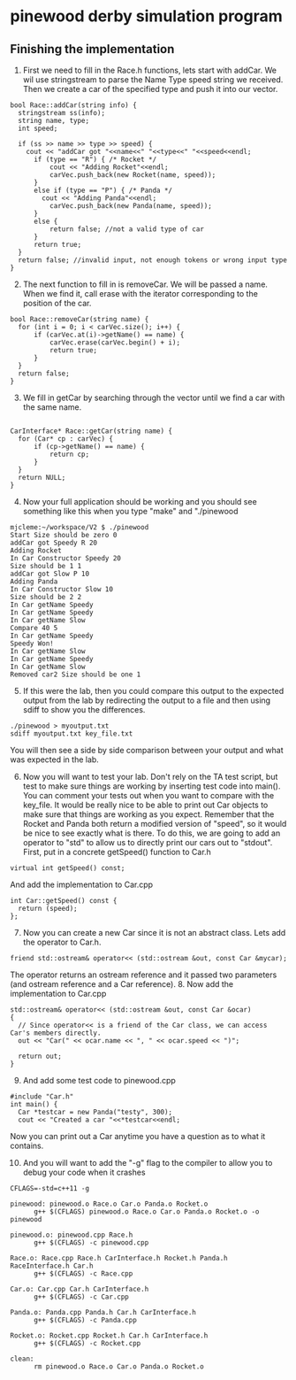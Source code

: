 # pinewood derby simulation program
## Finishing the implementation
1. First we need to fill in the Race.h functions, lets start with addCar.  We wil use stringstream to parse the Name Type speed string we received.  Then we create a car of the specified type and push it into our vector.
  ```
bool Race::addCar(string info) {
  	stringstream ss(info);
	string name, type;
	int speed;
		
	if (ss >> name >> type >> speed) {
	  cout << "addCar got "<<name<<" "<<type<<" "<<speed<<endl;
		if (type == "R") { /* Rocket */
			cout << "Adding Rocket"<<endl;
			carVec.push_back(new Rocket(name, speed));
		}
		else if (type == "P") { /* Panda */
		  cout << "Adding Panda"<<endl;
			carVec.push_back(new Panda(name, speed));
		}
		else {
			return false; //not a valid type of car
		}
		return true;
	}
	return false; //invalid input, not enough tokens or wrong input type
}
  ```
2. The next function to fill in is removeCar.  We will be passed a name.  When we find it, call erase with the iterator corresponding to the position of the car.

  ```
bool Race::removeCar(string name) {
    for (int i = 0; i < carVec.size(); i++) {
		if (carVec.at(i)->getName() == name) {
			carVec.erase(carVec.begin() + i);
			return true;
		}
    }
    return false;
}
  ```
3. We fill in getCar by searching through the vector until we find a car with the same name.
  ```
  
CarInterface* Race::getCar(string name) {
	for (Car* cp : carVec) {
		if (cp->getName() == name) {
			return cp;
		}
	}
	return NULL;
}
  ```

4. Now your full application should be working and you should see something like this when you type "make" and "./pinewood
  ```
mjcleme:~/workspace/V2 $ ./pinewood
Start Size should be zero 0
addCar got Speedy R 20
Adding Rocket
In Car Constructor Speedy 20
Size should be 1 1
addCar got Slow P 10
Adding Panda
In Car Constructor Slow 10
Size should be 2 2
In Car getName Speedy
In Car getName Speedy
In Car getName Slow
Compare 40 5
In Car getName Speedy
Speedy Won!
In Car getName Slow
In Car getName Speedy
In Car getName Slow
Removed car2 Size should be one 1
  ```
5. If this were the lab, then you could compare this output to the expected output from the lab by redirecting the output to a file and then using sdiff to show you the differences.

  ```
  ./pinewood > myoutput.txt
  sdiff myoutput.txt key_file.txt
  ```
  You will then see a side by side comparison between your output and what was expected in the lab.
  
6. Now you will want to test your lab.  Don't rely on the TA test script, but test to make sure things are working by inserting test code into main().  You can comment your tests out when you want to compare with the key_file.  It would be really nice to be able to print out Car objects to make sure that things are working as you expect.  Remember that the Rocket and Panda both return a modified version of "speed", so it would be nice to see exactly what is there.  To do this, we are going to add an operator to "std" to allow us to directly print our cars out to "stdout".  First, put in a concrete getSpeed() function to Car.h 
 
  ```
virtual int getSpeed() const;
  ```
And add the implementation to Car.cpp

  ```
int Car::getSpeed() const {
	return (speed);
};
  ```
7. Now you can create a new Car since it is not an abstract class.  Lets add the operator to Car.h.

  ```
friend std::ostream& operator<< (std::ostream &out, const Car &mycar);
  ```
The operator returns an ostream reference and it passed two parameters (and ostream reference and a Car reference). 
8. Now add the implementation to Car.cpp
  ```
std::ostream& operator<< (std::ostream &out, const Car &ocar)
{
    // Since operator<< is a friend of the Car class, we can access Car's members directly.
    out << "Car(" << ocar.name << ", " << ocar.speed << ")";
 
    return out;
}
  ```
9. And add some test code to pinewood.cpp

  ```
#include "Car.h"
int main() {
	Car *testcar = new Panda("testy", 300);
	cout << "Created a car "<<*testcar<<endl;
  ```
Now you can print out a Car anytime you have a question as to what it contains.

10. And you will want to add the "-g" flag to the compiler to allow you to debug your code when it crashes

  ```
CFLAGS=-std=c++11 -g

pinewood: pinewood.o Race.o Car.o Panda.o Rocket.o
		g++ $(CFLAGS) pinewood.o Race.o Car.o Panda.o Rocket.o -o pinewood
	
pinewood.o: pinewood.cpp Race.h
		g++ $(CFLAGS) -c pinewood.cpp
		
Race.o: Race.cpp Race.h CarInterface.h Rocket.h Panda.h RaceInterface.h Car.h
		g++ $(CFLAGS) -c Race.cpp

Car.o: Car.cpp Car.h CarInterface.h 
		g++ $(CFLAGS) -c Car.cpp
		
Panda.o: Panda.cpp Panda.h Car.h CarInterface.h 
		g++ $(CFLAGS) -c Panda.cpp
		
Rocket.o: Rocket.cpp Rocket.h Car.h CarInterface.h 
		g++ $(CFLAGS) -c Rocket.cpp

clean:
		rm pinewood.o Race.o Car.o Panda.o Rocket.o
  ```
